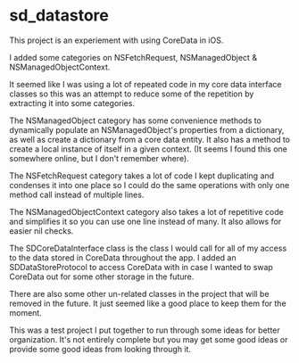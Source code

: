 # sd_datastore

This project is an experiement with using CoreData in iOS.

I added some categories on NSFetchRequest, NSManagedObject & NSManagedObjectContext.

It seemed like I was using a lot of repeated code in my core data interface classes so this was an attempt to reduce some of the repetition by extracting it into some categories.

The NSManagedObject category has some convenience methods to dynamically populate an NSManagedObject's properties from a dictionary, as well as create a dictionary from a core data entity. It also has a method to create a local instance of itself in a given context. (It seems I found this one somewhere online, but I don't remember where).

The NSFetchRequest category takes a lot of code I kept duplicating and condenses it into one place so I could do the same operations with only one method call instead of multiple lines.

The NSManagedObjectContext category also takes a lot of repetitive code and simplifies it so you can use one line instead of many. It also allows for easier nil checks.

The SDCoreDataInterface class is the class I would call for all of my access to the data stored in CoreData throughout the app. I added an SDDataStoreProtocol to access CoreData with in case I wanted to swap CoreData out for some other storage in the future. 


There are also some other un-related classes in the project that will be removed in the future. It just seemed like a good place to keep them for the moment.


This was a test project I put together to run through some ideas for better organization. It's not entirely complete but you may get some good ideas or provide some good ideas from looking through it.